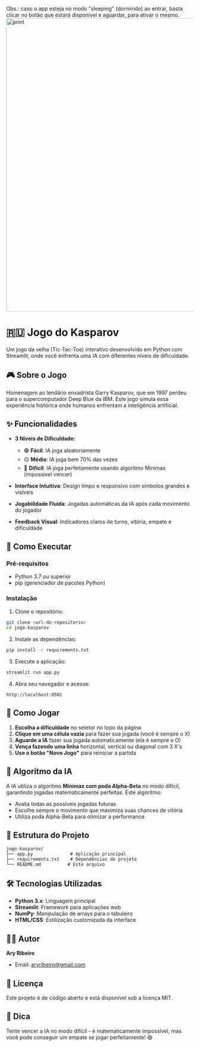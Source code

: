 Obs.: caso o app esteja no modo "sleeping" (dormindo) ao entrar, basta clicar no botão que estará disponível e aguardar, para ativar o mesmo. 
<img width="765" height="787" alt="print" src="https://github.com/user-attachments/assets/6528f1ad-f34b-48c0-95d9-4b194466158b" />
# 🇷🇺 Jogo do Kasparov

Um jogo da velha (Tic-Tac-Toe) interativo desenvolvido em Python com Streamlit, onde você enfrenta uma IA com diferentes níveis de dificuldade.

## 🎮 Sobre o Jogo

Homenagem ao lendário enxadrista Garry Kasparov, que em 1997 perdeu para o supercomputador Deep Blue da IBM. Este jogo simula essa experiência histórica onde humanos enfrentam a inteligência artificial.

## ✨ Funcionalidades

- **3 Níveis de Dificuldade:**
  - 🟢 **Fácil**: IA joga aleatoriamente
  - 🟡 **Médio**: IA joga bem 70% das vezes
  - 🔴 **Difícil**: IA joga perfeitamente usando algoritmo Minimax (impossível vencer)

- **Interface Intuitiva**: Design limpo e responsivo com símbolos grandes e visíveis
- **Jogabilidade Fluida**: Jogadas automáticas da IA após cada movimento do jogador
- **Feedback Visual**: Indicadores claros de turno, vitória, empate e dificuldade

## 🚀 Como Executar

### Pré-requisitos
- Python 3.7 ou superior
- pip (gerenciador de pacotes Python)

### Instalação

1. Clone o repositório:
```bash
git clone <url-do-repositorio>
cd jogo-kasparov
```

2. Instale as dependências:
```bash
pip install -r requirements.txt
```

3. Execute a aplicação:
```bash
streamlit run app.py
```

4. Abra seu navegador e acesse:
```
http://localhost:8501
```

## 🎯 Como Jogar

1. **Escolha a dificuldade** no seletor no topo da página
2. **Clique em uma célula vazia** para fazer sua jogada (você é sempre o X)
3. **Aguarde a IA** fazer sua jogada automaticamente (ela é sempre o O)
4. **Vença fazendo uma linha** horizontal, vertical ou diagonal com 3 X's
5. **Use o botão "Novo Jogo"** para reiniciar a partida

## 🧠 Algoritmo da IA

A IA utiliza o algoritmo **Minimax com poda Alpha-Beta** no modo difícil, garantindo jogadas matematicamente perfeitas. Este algoritmo:

- Avalia todas as possíveis jogadas futuras
- Escolhe sempre o movimento que maximiza suas chances de vitória
- Utiliza poda Alpha-Beta para otimizar a performance

## 📁 Estrutura do Projeto

```
jogo-kasparov/
├── app.py              # Aplicação principal
├── requirements.txt    # Dependências do projeto
└── README.md          # Este arquivo
```

## 🛠️ Tecnologias Utilizadas

- **Python 3.x**: Linguagem principal
- **Streamlit**: Framework para aplicações web
- **NumPy**: Manipulação de arrays para o tabuleiro
- **HTML/CSS**: Estilização customizada da interface

## 👨‍💻 Autor

**Ary Ribeiro**
- Email: aryribeiro@gmail.com

## 📝 Licença

Este projeto é de código aberto e está disponível sob a licença MIT.

## 🎉 Dica

Tente vencer a IA no modo difícil - é matematicamente impossível, mas você pode conseguir um empate se jogar perfeitamente! 😄
